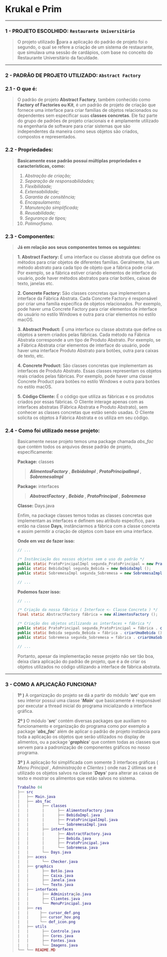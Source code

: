 # Krukal e Prim

---

### 1 - PROJETO ESCOLHIDO: **`Restaurante Universitário`**

> O projeto utilizado para a aplicação do padrão de projeto foi o segundo, 
> o qual se refere a criação de um sistema de restaurante, que simulava uma 
> sessão de cardápios, com base no conceito do Restaurante Universitário da
> faculdade.

---

### 2 - PADRÃO DE PROJETO UTILIZADO: **`Abstract Factory`**

### 2.1 - O que é:
> O padrão de projeto **Abstract Factory**, também conhecido como **Factory of 
> Factories ou Kit**, é um padrão de projeto de criação que fornece uma 
> interface para criar famílias de objetos relacionados ou dependentes 
> sem especificar suas **classes concretas**. Ele faz parte do grupo de 
> padrões de projeto criacionais e é amplamente utilizado na engenharia 
> de software para criar sistemas que são independentes da maneira como 
> seus objetos são criados, compostos e representados.

### 2.2 - Propriedades:
> **Basicamente esse padrão possui múltiplas propriedades e características, como:** <br>
> 1. *Abstração de criação;*
> 2. *Separação de responsabilidades;*
> 3. *Flexibilidade;*
> 4. *Extensabilidade;*
> 5. *Garantia de consitência;*
> 6. *Encapsulamento;*
> 7. *Manutenção simplificada;*
> 8. *Reusabilidade;*
> 9. *Segurança de tipos;*
> 10. *Polimorfismo.*

### 2.3 - Componentes:
> **Já em relação aos seus componentes temos os seguintes:**

> **1. Abstract Factory:** É uma interface ou classe abstrata que define 
> os métodos para criar objetos de diferentes famílias. Geralmente, há um 
> método abstrato para cada tipo de objeto que a fábrica pode criar. Por 
> exemplo, se a fábrica estiver criando elementos de interface do usuário, 
> pode haver métodos abstratos para criar botões, caixas de texto, janelas etc.

> **2. Concrete Factory:** São classes concretas que implementam a interface 
> da Fábrica Abstrata. Cada Concrete Factory é responsável por criar uma família 
> específica de objetos relacionados. Por exemplo, pode haver uma Concrete Factory 
> para criar elementos de interface do usuário no estilo Windows e outra para 
> criar elementos no estilo macOS.

> **3. Abstract Product:**  É uma interface ou classe abstrata que define os objetos 
> a serem criados pelas fábricas. Cada método na Fábrica Abstrata corresponde a um 
> tipo de Produto Abstrato. Por exemplo, se a Fábrica Abstrata criar elementos de 
> interface do usuário, pode haver uma interface Produto Abstrato para botões, outra 
> para caixas de texto, etc.

> **4. Concrete Product:** São classes concretas que implementam as interfaces de 
> Produto Abstrato. Essas classes representam os objetos reais criados pelas fábricas. 
> Por exemplo, pode haver uma classe Concrete Product para botões no estilo Windows e 
> outra para botões no estilo macOS.

> **5. Código Cliente:** É o código que utiliza as fábricas e os produtos criados por 
> essas fábricas. O Cliente interage apenas com as interfaces abstratas (Fábrica Abstrata 
> e Produto Abstrato), sem conhecer as classes concretas que estão sendo usadas. O Cliente 
> solicita os objetos à Fábrica Abstrata e os utiliza em seu código.

### 2.4 - Como foi utilizado nesse projeto:
> Basicamente nesse projeto temos uma package chamada *abs_fac* que contém todos os
> arquivos desse padrão de projeto, específicamente:
> 
> **Package:** classes
> > ***AlimentosFactory*** , ***BebidaImpl*** , ***PratoPrincipalImpl*** , ***SobremesaImpl***
>
> **Package:** interfaces
> > ***AbstractFactory*** , ***Bebida*** , ***PratoPrincipal*** , ***Sobremesa***
> 
> **Classe:** Days.java
> 
> Enfim, na package classes temos todas as classes concretas que implementam as interfaces
> e definem seu atributo específico, para então na classe **Days**, instânciarmos a fábrica
> com a classe concreta e assim permitir a criação de objetos com base em uma interface.
> 
> **Onde em vez de fazer isso:**
> ```java
> // ...
> 
> /* Instânciação dos nossos objetos sem o uso do padrão */
> public static PratoPrincipalImpl segunda_PratoPrincipal = new PratoPrincipalImpl ();
> public static BebidaImpl segunda_Bebida = new BebidaImpl ();
> public static SobremesaImpl segunda_Sobremesa = new SobremesaImpl ();
> 
> // ...
> ```
> **Podemos fazer isso:**
> ```java
> // ...
> 
> /* Criação da nossa fábrica ( Interface <- Classe Concreta ) */
> final static AbstractFactory fábrica = new AlimentosFactory ();
> 
> /* Criação dos objetos utilizando as interfaces + fábrica */
> public static PratoPrincipal segunda_PratoPrincipal = fábrica . criarUmPratoPrincipal ();
> public static Bebida segunda_Bebida = fábrica . criarUmaBebida ();
> public static Sobremesa segunda_Sobremesa = fábrica . criarUmaSobremesa ();
> 
> // ...
> ```
> 
> Portanto, apesar da implementação nesse projeto não ser tão boa, deixa clara aplicação do
> padrão de projeto, que é a de criar os objetos utilizados no código utilizando a interface
> de fábrica abstrata.
---

### 3 - COMO A APLICAÇÃO FUNCIONA?

> **1º )** A organização do projeto se dá a partir do módulo '***src***' que em seu interior possui 
> uma classe '***Main***' que basicamente é responsável por executar a thread inicial do programa 
> inicializando a interface gráfica. 
> 
> **2º )** O módulo '***src***' contém diversas packages que auxíliam no funcionamento e organização do programa
> como por exemplo a package '***abs_fac***' além de aplicar o padrão de projeto instância para toda a aplicação
> os objetos que serão utilizados no display de alimentos, ou a package '***graphics***' que contem todas as classes
> que servem para a padronização de componentes gráficos no nosso programa.
> 
> **3º )** A aplicação foi simplificada com somente 3 interfaces gráficas ( *Menu Principal* , *Administração* e *Clientes* )
> onde nas 2 útlimas se é utilizado os objetos salvos na classe '***Days***' para alterar as caixas de texto e mostrar os alimentos
> que estão salvos no sistema.
> 
> ```lua
> Trabalho 04
> ├── src
> │   ├── Main.java
> |   ├── abs_fac
> |   |      ├── classes
> |   |      |      ├── AlimentosFactory.java
> |   |      |      ├── BebidaImpl.java
> |   |      |      ├── PratoPrincipalImpl.java
> |   |      |      └── SobremesaImpl.java
> |   |      ├── interfaces
> |   |      |      ├── AbstractFactory.java
> |   |      |      ├── Bebida.java
> |   |      |      ├── PratoPrincipal.java
> |   |      |      └── Sobremesa.java
> |   |      └── Days.java
> |   ├── acess
> |   |      └── Checker.java
> |   ├── graphics
> |   |      ├── Botão.java 
> |   |      ├── Caixa.java 
> |   |      ├── Janela.java 
> |   |      └── Texto.java 
> |   ├── interfaces
> |   |      ├── Administração.java 
> |   |      ├── Clientes.java
> |   |      └── MenuPrincipal.java 
> |   ├── res
> |   |     ├── cursor_def.png
> |   |     ├── cursor_hov.png
> |   |     └── def_icon.png 
> |   ├── utils
> |   |      ├── Controle.java
> |   |      ├── Cores.java
> |   |      ├── Fontes.java
> |   |      └── Imagens.java
> └── └── README.MD
> ```
